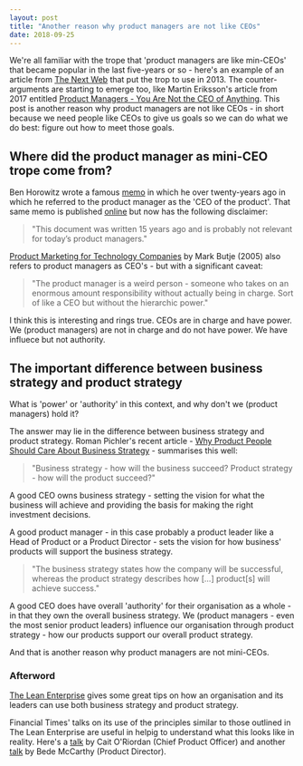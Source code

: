 ```yaml
---
layout: post
title: "Another reason why product managers are not like CEOs"
date: 2018-09-25
---
```


We're all familiar with the trope that 'product managers are like min-CEOs' that became popular in the last five-years or so - here's an example of an article from [The Next Web](https://thenextweb.com/insider/2013/10/12/product-managers-mini-ceos/#.tnw_6JtfU8Bb) that put the trop to use in 2013.
The counter-arguments are starting to emerge too, like Martin Eriksson's article from 2017 entitled [Product Managers - You Are Not the CEO of Anything](https://www.mindtheproduct.com/2017/03/product-managers-not-ceo-anything/).
This post is another reason why product managers are not like CEOs - in short because we need people like CEOs to give us goals so we can do what we do best: figure out how to meet those goals.

## Where did the product manager as mini-CEO trope come from?

Ben Horowitz wrote a famous [memo](https://a16z.com/2012/06/15/good-product-managerbad-product-manager/) in which he over twenty-years ago in which he referred to the product manager as the 'CEO of the product'. That same memo is published [online](https://a16z.com/2012/06/15/good-product-managerbad-product-manager/) but now has the following disclaimer:

> "This document was written 15 years ago and is probably not relevant for today’s product managers."

[Product Marketing for Technology Companies](https://www.amazon.co.uk/Product-Marketing-Technology-Companies-Butje/dp/0750659947/ref=tmm_pap_swatch_0?_encoding=UTF8&qid=&sr=) by Mark Butje (2005) also refers to product managers as CEO's - but with a significant caveat:

> "The product manager is a weird person - someone who takes on an enormous amount responsibility without actually being in charge. Sort of like a CEO but without the hierarchic power."

I think this is interesting and rings true. CEOs are in charge and have power. We (product managers) are not in charge and do not have power. We have influece but not authority.

## The important difference between business strategy and product strategy

What is 'power' or 'authority' in this context, and why don't we (product managers) hold it?

The answer may lie in the difference between business strategy and product strategy. Roman Pichler's recent article - [Why Product People Should Care About Business Strategy](https://www.romanpichler.com/blog/business-strategy-and-product-strategy/) - summarises this well:

> "Business strategy - how will the business succeed?
> Product strategy - how will the product succeed?"

A good CEO owns business strategy - setting the vision for what the business will achieve and providing the basis for making the right investment decisions.

A good product manager - in this case probably a product leader like a Head of Product or a Product Director - sets the vision for how business' products will support the business strategy.

> "The business strategy states how the company will be successful, whereas the product strategy describes how [...] product[s] will achieve success."

A good CEO does have overall 'authority' for their organisation as a whole - in that they own the overall business strategy.
We (product managers - even the most senior product leaders) influence our organisation through product strategy - how our products support our overall product strategy.

And that is another reason why product managers are not mini-CEOs.

### Afterword

[The Lean Enterprise](https://www.amazon.co.uk/lean-enterprise/s?page=1&rh=i%3Aaps%2Ck%3Athe%20lean%20enterprise) gives some great tips on how an organisation and its leaders can use both business strategy and product strategy.

Financial Times' talks on its use of the principles similar to those outlined in The Lean Enterprise are useful in helpig to understand what this looks like in reality. Here's a [talk](https://www.youtube.com/watch?v=DgBDaCuU-nw) by Cait O'Riordan (Chief Product Officer) and another [talk](https://www.mindtheproduct.com/2016/06/building-next-financial-times-faster/) by Bede McCarthy (Product Director).
